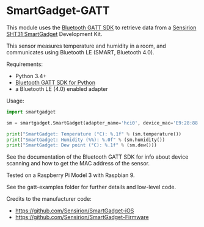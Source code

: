 # SmartGadget-GATT
This module uses the [Bluetooth GATT SDK](https://github.com/getsenic/gatt-python) to retrieve data from a [Sensirion SHT31 SmartGadget](https://www.sensirion.com/en/environmental-sensors/humidity-sensors/development-kit/) Development Kit. 

This sensor measures temperature and humidity in a room, and communicates using Bluetooth LE (SMART, Bluetooth 4.0).

Requirements:
- Python 3.4+
- [Bluetooth GATT SDK for Python](https://github.com/getsenic/gatt-python)
- a Bluetooth LE (4.0) enabled adapter

Usage: 
```python
import smartgadget

sm = smartgadget.SmartGadget(adapter_name='hci0', device_mac='E9:28:88:82:2B:E2')

print("SmartGadget: Temperature (°C): %.1f" % (sm.temperature())
print("SmartGadget: Humidity (%%): %.0f" % (sm.humidity())
print("SmartGadget: Dew point (°C): %.1f" % (sm.dew()))
```
See the documentation of the Bluetooth GATT SDK for info about device scanning and how to get the MAC address of the sensor.

Tested on a Raspberry Pi Model 3 with Raspbian 9.

See the gatt-examples folder for further details and low-level code. 

Credits to the manufacturer code:
- https://github.com/Sensirion/SmartGadget-iOS
- https://github.com/Sensirion/SmartGadget-Firmware

